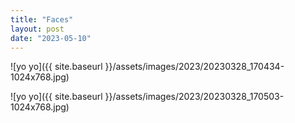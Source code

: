 ```yaml
---
title: "Faces"
layout: post
date: "2023-05-10"
---
```


![yo yo]({{ site.baseurl }}/assets/images/2023/20230328_170434-1024x768.jpg)

![yo yo]({{ site.baseurl }}/assets/images/2023/20230328_170503-1024x768.jpg)
